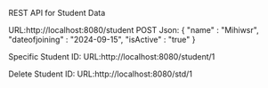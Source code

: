 REST API for Student Data

URL:http://localhost:8080/student
POST Json:
{
    "name" : "Mihiwsr",
    "dateofjoining" : "2024-09-15",
    "isActive" : "true"
}

Specific Student ID:
URL:http://localhost:8080/student/1

Delete Student ID:
URL:http://localhost:8080/std/1
